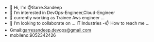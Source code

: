 - 👋 Hi, I’m @Garre.Sandeep
- 👀 I’m interested in DevOps-Engineer,Cloud-Engineer
- 🌱 currently working as Trainee Aws engineer ... 
- 💞️ I’m looking to collaborate on ... IT Industries 
-📫 How to reach me ...
- Gmail:garresandeep.devops@gmail.com
- mobileno:9052342426

<!---
garresandeep5/garresandeep5 is a ✨ special ✨ repository because its `README.md` (this file) appears on your GitHub profile.
You can click the Preview link to take a look at your changes.
--->

